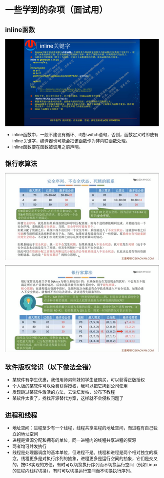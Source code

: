 # 一些学到的杂项（面试用）

## inline函数

![image-20210704111230063](../figures/image-20210704111230063.png)

- inline函数中，一般不建议有循环、if或switch语句，否则，函数定义时即使有inline关键字，编译器也可能会把该函数作为非内联函数处理。
-   inline函数要在函数被调用之前声明。

## 银行家算法

![image-20210704112331754](../figures/image-20210704112331754.png)

![image-20210704112531243](../figures/image-20210704112531243.png)

## 软件版权常识（以下做法全错）

- 某软件有学生优惠，我借用师弟师妹的学生证购买，可以获得正版授权
- 个人版的某软件可以免费获得授权，我可以把它拷到公司使用
- 发现跳过某软件激活的方法，去论坛发帖，公布下教程
- 某软件太贵了，找找开源替代方案，这样就不会侵权问题了

## 进程和线程

- 地址空间：进程至少有一个线程，线程共享进程的地址空间，而进程有自己独立的地址空间
- 进程是资源分配和拥有的单位，同一进程内的线程共享进程的资源
- 两者均可并发执行
- 线程是处理器调度的基本单位，但进程不是。线程和进程是两个相对独立的概念，线程更多是对执行序列的抽象，进程更多是运行空间的抽象，它们是交叉的，按OS实现的方便，有时可以切换执行序列而不切换运行空间（例如Linux的进程内线程切换），有时可以切换运行空间而不切换执行序列。


